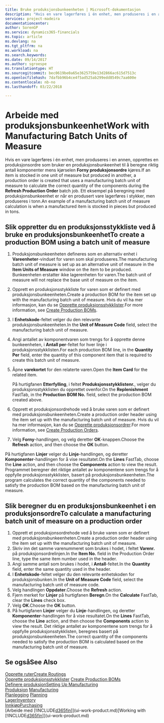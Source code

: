 ```yaml
---
title: Bruke produksjonsbunkeenheten | Microsoft-dokumentasjon
description: "Hvis en vare lagerføres i én enhet, men produseres i en annen, må produksjonsordren bruke en produksjonsbunkeenhet til å beregne riktig antall komponenter. Ett eksempel på beregning med produksjonsbunkeenhet er når en produsert vare lagerføres i stykker, men produseres i tonn."
services: project-madeira
documentationcenter: 
author: SorenGP
ms.service: dynamics365-financials
ms.topic: article
ms.devlang: na
ms.tgt_pltfrm: na
ms.workload: na
ms.search.keywords: 
ms.date: 09/14/2017
ms.author: sgroespe
ms.translationtype: HT
ms.sourcegitcommit: bec0619be0a65e3625759e13d2866ac615d7513c
ms.openlocfilehash: 7dafbb96b4ce4f5ad525ab299edd8549c7aa600e
ms.contentlocale: nb-no
ms.lasthandoff: 03/22/2018

---
```

# <a name="work-with-manufacturing-batch-units-of-measure"></a><span data-ttu-id="c9f64-104">Arbeide med produksjonsbunkeenhet</span><span class="sxs-lookup"><span data-stu-id="c9f64-104">Work with Manufacturing Batch Units of Measure</span></span>
<span data-ttu-id="c9f64-105">Hvis en vare lagerføres i én enhet, men produseres i en annen, opprettes en produksjonsordre som bruker en produksjonsbunkeenhet til å beregne riktig antall komponenter mens kjørselen **Forny produksjonsordre** kjøres.</span><span class="sxs-lookup"><span data-stu-id="c9f64-105">If an item is stocked in one unit of measure but produced in another, a production order is created that uses a manufacturing batch unit of measure to calculate the correct quantity of the components during the **Refresh Production Order** batch job.</span></span> <span data-ttu-id="c9f64-106">Ett eksempel på beregning med produksjonsbunkeenhet er når en produsert vare lagerføres i stykker, men produseres i tonn.</span><span class="sxs-lookup"><span data-stu-id="c9f64-106">An example of a manufacturing batch unit of measure calculation is when a manufactured item is stocked in pieces but produced in tons.</span></span>  

## <a name="to-create-a-production-bom-using-a-batch-unit-of-measure"></a><span data-ttu-id="c9f64-107">Slik oppretter du en produksjonsstykkliste ved å bruke en produksjonsbunkeenhet</span><span class="sxs-lookup"><span data-stu-id="c9f64-107">To create a production BOM using a batch unit of measure</span></span>  
1.  <span data-ttu-id="c9f64-108">Produksjonsbunkeenheten defineres som en alternativ enhet i **Vareenheter**-vinduet for varen som skal produseres.</span><span class="sxs-lookup"><span data-stu-id="c9f64-108">The manufacturing batch unit of measure is set up as an alternative unit of measure in the **Item Units of Measure** window on the item to be produced.</span></span> <span data-ttu-id="c9f64-109">Bunkeenheten erstatter ikke lagerenheten for varen.</span><span class="sxs-lookup"><span data-stu-id="c9f64-109">The batch unit of measure will not replace the base unit of measure on the item.</span></span>  
2.  <span data-ttu-id="c9f64-110">Opprett en produksjonsstykkliste for varen som er definert med produksjonsbunkeenheten.</span><span class="sxs-lookup"><span data-stu-id="c9f64-110">Create a production BOM for the item set up with the manufacturing batch unit of measure.</span></span> <span data-ttu-id="c9f64-111">Hvis du vil ha mer informasjon, kan du se [Opprette produksjonsstykklister](production-how-to-create-production-boms.md).</span><span class="sxs-lookup"><span data-stu-id="c9f64-111">For more information, see [Create Production BOMs](production-how-to-create-production-boms.md).</span></span>  
3.  <span data-ttu-id="c9f64-112">I **Enhetskode**-feltet velger du den relevante produksjonsbunkeenheten.</span><span class="sxs-lookup"><span data-stu-id="c9f64-112">In the **Unit of Measure Code** field, select the manufacturing batch unit of measure.</span></span>  
4.  <span data-ttu-id="c9f64-113">Angi antallet av komponentvaren som trengs for å opprette denne bunkeenheten, i **Antall per**-feltet for hver linje i produksjonsstykklisten.</span><span class="sxs-lookup"><span data-stu-id="c9f64-113">For each production BOM line, in the **Quantity Per** field, enter the quantity of this component item that is required to create this batch unit of measure.</span></span>  
5.  <span data-ttu-id="c9f64-114">Åpne **varekortet** for den relaterte varen.</span><span class="sxs-lookup"><span data-stu-id="c9f64-114">Open the **Item Card** for the related item.</span></span>  

    <span data-ttu-id="c9f64-115">På hurtigfanen **Etterfylling**, i feltet **Produksjonsstykklistenr.**, velger du produksjonsstykklisten du opprettet ovenfor.</span><span class="sxs-lookup"><span data-stu-id="c9f64-115">On the **Replenishment** FastTab, in the **Production BOM No.** field, select the production BOM created above.</span></span>  
6.  <span data-ttu-id="c9f64-116">Opprett et produksjonsordrehode ved å bruke varen som er definert med produksjonsbunkeenheten.</span><span class="sxs-lookup"><span data-stu-id="c9f64-116">Create a production order header using the item set up with the manufacturing batch unit of measure.</span></span> <span data-ttu-id="c9f64-117">Hvis du vil ha mer informasjon, kan du se [Opprette produksjonsordrer](production-how-to-create-production-orders.md).</span><span class="sxs-lookup"><span data-stu-id="c9f64-117">For more information, see [Create Production Orders](production-how-to-create-production-orders.md).</span></span>  
7.  <span data-ttu-id="c9f64-118">Velg **Forny**-handlingen, og velg deretter **OK**-knappen.</span><span class="sxs-lookup"><span data-stu-id="c9f64-118">Choose the **Refresh** action, and then choose  the **OK** button.</span></span>  

<span data-ttu-id="c9f64-119">På hurtigfanen **Linjer** velger du **Linje**-handlingen, og deretter **Komponenter**-handlingen for å vise resultatet.</span><span class="sxs-lookup"><span data-stu-id="c9f64-119">On the **Lines** FastTab, choose the **Line** action, and then choose the **Components** action to view the result.</span></span> <span data-ttu-id="c9f64-120">Programmet beregner det riktige antallet av komponentene som trengs for å oppfylle produksjonsstykklisten, basert på produksjonsbunkeenheten.</span><span class="sxs-lookup"><span data-stu-id="c9f64-120">The program calculates the correct quantity of the components needed to satisfy the production BOM based on the manufacturing batch unit of measure.</span></span>  

## <a name="to-calculate-a-manufacturing-batch-unit-of-measure-on-a-production-order"></a><span data-ttu-id="c9f64-121">Slik beregner du en produksjonsbunkeenhet i en produksjonsordre</span><span class="sxs-lookup"><span data-stu-id="c9f64-121">To calculate a manufacturing batch unit of measure on a production order</span></span>  
1.  <span data-ttu-id="c9f64-122">Opprett et produksjonsordrehode ved å bruke varen som er definert med produksjonsbunkeenheten.</span><span class="sxs-lookup"><span data-stu-id="c9f64-122">Create a production order header using the item set up with the manufacturing batch unit of measure.</span></span>  
2.  <span data-ttu-id="c9f64-123">Skriv inn det samme varenummeret som brukes i hodet, i feltet **Varenr.** på produksjonsordrelinjen.</span><span class="sxs-lookup"><span data-stu-id="c9f64-123">In the **Item No.** field in the Production Order line, type the same item number used in the header.</span></span>  
3.  <span data-ttu-id="c9f64-124">Angi samme antall som brukes i hodet, i **Antall**-feltet.</span><span class="sxs-lookup"><span data-stu-id="c9f64-124">In the **Quantity** field, enter the same quantity used in the header.</span></span>  
4.  <span data-ttu-id="c9f64-125">I **Enhetskode**-feltet velger du den relevante enhetskoden for produksjonsbunken.</span><span class="sxs-lookup"><span data-stu-id="c9f64-125">In the **Unit of Measure Code** field, select the manufacturing batch unit of measure code.</span></span>  
5.  <span data-ttu-id="c9f64-126">Velg handlingen **Oppdater**.</span><span class="sxs-lookup"><span data-stu-id="c9f64-126">Choose the **Refresh** action.</span></span>
6.  <span data-ttu-id="c9f64-127">Fjern merket for **Linjer** på hurtigfanen **Beregn**.</span><span class="sxs-lookup"><span data-stu-id="c9f64-127">On the **Calculate** FastTab, clear the **Lines** check box.</span></span>  
7.  <span data-ttu-id="c9f64-128">Velg **OK**.</span><span class="sxs-lookup"><span data-stu-id="c9f64-128">Choose the **OK** button.</span></span>  
8.  <span data-ttu-id="c9f64-129">På hurtigfanen **Linjer** velger du **Linje**-handlingen, og deretter **Komponenter**-handlingen for å vise resultatet.</span><span class="sxs-lookup"><span data-stu-id="c9f64-129">On the **Lines** FastTab, choose the **Line** action, and then choose the **Components** action to view the result.</span></span> <span data-ttu-id="c9f64-130">Det riktige antallet av komponentene som trengs for å oppfylle produksjonsstykklisten, beregnes basert på produksjonsbunkeenheten.</span><span class="sxs-lookup"><span data-stu-id="c9f64-130">The correct quantity of the components needed to satisfy the production BOM is calculated based on the manufacturing batch unit of measure.</span></span>  

## <a name="see-also"></a><span data-ttu-id="c9f64-131">Se også</span><span class="sxs-lookup"><span data-stu-id="c9f64-131">See Also</span></span>  
[<span data-ttu-id="c9f64-132">Opprette ruter</span><span class="sxs-lookup"><span data-stu-id="c9f64-132">Create Routings</span></span>](production-how-to-create-routings.md)  
<span data-ttu-id="c9f64-133">[Opprette produksjonsstykklister](production-how-to-create-production-boms.md)   </span><span class="sxs-lookup"><span data-stu-id="c9f64-133">[Create Production BOMs](production-how-to-create-production-boms.md)   </span></span>  
[<span data-ttu-id="c9f64-134">Definere produksjon</span><span class="sxs-lookup"><span data-stu-id="c9f64-134">Setting Up Manufacturing</span></span>](production-configure-production-processes.md)  
<span data-ttu-id="c9f64-135">[Produksjon](production-manage-manufacturing.md)  </span><span class="sxs-lookup"><span data-stu-id="c9f64-135">[Manufacturing](production-manage-manufacturing.md)  </span></span>  
<span data-ttu-id="c9f64-136">[Planlegging](production-planning.md) </span><span class="sxs-lookup"><span data-stu-id="c9f64-136">[Planning](production-planning.md) </span></span>  
[<span data-ttu-id="c9f64-137">Lager</span><span class="sxs-lookup"><span data-stu-id="c9f64-137">Inventory</span></span>](inventory-manage-inventory.md)  
[<span data-ttu-id="c9f64-138">Innkjøp</span><span class="sxs-lookup"><span data-stu-id="c9f64-138">Purchasing</span></span>](purchasing-manage-purchasing.md)  
<span data-ttu-id="c9f64-139">[Arbeide med [!INCLUDE[d365fin](includes/d365fin_md.md)]](ui-work-product.md)</span><span class="sxs-lookup"><span data-stu-id="c9f64-139">[Working with [!INCLUDE[d365fin](includes/d365fin_md.md)]](ui-work-product.md)</span></span>  

